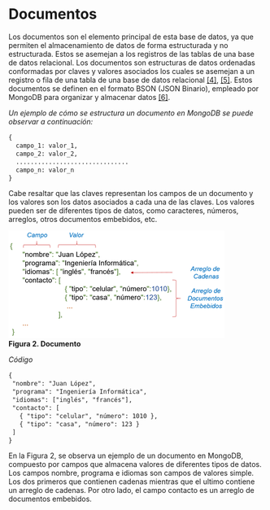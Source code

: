 # Documentos

Los documentos son el elemento principal de esta base de datos, ya que permiten el almacenamiento de datos de forma estructurada y no estructurada. Estos se asemejan a los registros de las tablas de una base de datos relacional. Los documentos son estructuras de datos ordenadas conformadas por claves y valores asociados los cuales se asemejan a un registro o fila de una tabla de una base de datos relacional ​[[4]](../05-Referencias/05-Referencias-Modulo-1.md#4), ​[[5]](../05-Referencias/05-Referencias-Modulo-1.md#5). Estos documentos se definen en el formato BSON (JSON Binario), empleado por MongoDB para organizar y almacenar datos ​[[6]](../05-Referencias/05-Referencias-Modulo-1.md#6).

_Un ejemplo de cómo se estructura un documento en MongoDB se puede observar a continuación:_

```
{
  campo_1: valor_1,
  campo_2: valor_2,
  ...............................
  campo_n: valor_n
}
```

Cabe resaltar que las claves representan los campos de un documento y los valores son los datos asociados a cada una de las claves.
Los valores pueden ser de diferentes tipos de datos, como caracteres, números, arreglos, otros documentos embebidos, etc.

![Documento](../../imgs/Imagen-Documento.png)  
**Figura 2. Documento**

_Código_

```
{
 "nombre": "Juan López",
 "programa": "Ingeniería Informática",
 "idiomas": ["inglés", "francés"],
 "contacto": [
   { "tipo": "celular", "número": 1010 },
   { "tipo": "casa", "número": 123 }
 ]
}
```

En la Figura 2, se observa un ejemplo de un documento en MongoDB, compuesto por campos que almacena valores de diferentes tipos de datos. Los campos nombre, programa e idiomas son campos de valores simple. Los dos primeros que contienen cadenas mientras que el ultimo contiene un arreglo de cadenas.
Por otro lado, el campo contacto es un arreglo de documentos embebidos.
